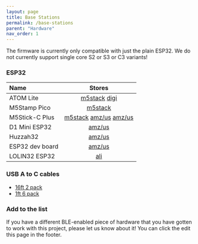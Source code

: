 ```yaml
---
layout: page
title: Base Stations
permalink: /base-stations
parent: "Hardware"
nav_order: 1
---
```


The firmware is currently only compatible with just the plain ESP32. We do not currently support single core S2 or S3 or C3 variants!

### ESP32
| Name           | Stores         |
|:---------------|:--------------:|
| ATOM Lite      | [m5stack](https://shop.m5stack.com/collections/m5-controllers/products/atom-lite-esp32-development-kit) [digi](https://www.digikey.com/en/products/detail/m5stack-technology-co-ltd/C008/12088545)
| M5Stamp Pico   | [m5stack](https://shop.m5stack.com/collections/m5-controllers/products/m5stamp-pico-diy-kit)
| M5Stick-C Plus | [m5stack](https://shop.m5stack.com/collections/m5-controllers/products/m5stickc-plus-esp32-pico-mini-iot-development-kit) [amz/us](https://amzn.to/3kQadi0) [amz/us](https://amzn.to/39CrQAm)
| D1 Mini ESP32  | [amz/us](https://amzn.to/3tlkK8D)
| Huzzah32       | [amz/us](https://amzn.to/3n5M1uQ)
| ESP32 dev board| [amz/us](https://amzn.to/3xCAw1F)
| LOLIN32 ESP32  | [ali](https://www.aliexpress.com/item/1005001847767933.html)

### USB A to C cables

* [16ft 2 pack](https://amzn.to/3zzTTXW)
* [1ft 6 pack](https://amzn.to/3kyD8Is)

### Add to the list

If you have a different BLE-enabled piece of hardware that you have gotten to work with this project, please let us know about it! You can click the edit this page in the footer.
